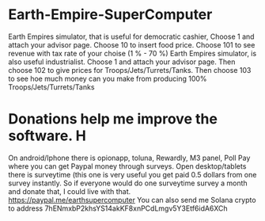 # Earth-Empire-SuperComputer
Earth Empires simulator, that is useful for democratic cashier, Choose 1 and attach your advisor page. Choose 10 to insert food price. Choose 101 to see revenue with tax rate of your choise (1 % - 70 %)
Earth Empires simulator, is also useful industrialist. Choose 1 and attach your advisor page. Then choose 102 to give prices for Troops/Jets/Turrets/Tanks. Then choose 103 to see hoe much money can you make from producing 100% Troops/Jets/Turrets/Tanks
# Donations help me improve the software. H
On android/Iphone there is opionapp, toluna, Rewardly, M3 panel, Poll Pay where you can get Paypal money through surveys.
Open desktop/tablets there is surveytime (this one is very useful you get paid 0.5 dollars from one survey instantly. So if everyone would do one surveytime survey a month and donate that, I could live with that.
https://paypal.me/earthsupercomputer
You can also send me Solana crypto to address 7hENmxbP2khsYS14akKF8xnPCdLmgv5Y3Etf6idA6XCh
